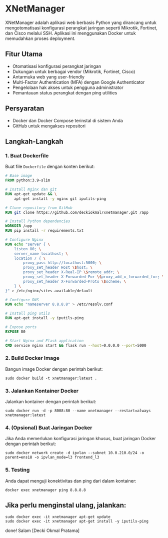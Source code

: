 # XNetManager

XNetManager adalah aplikasi web berbasis Python yang dirancang untuk mengotomatisasi konfigurasi perangkat jaringan seperti Mikrotik, Fortinet, dan Cisco melalui SSH. Aplikasi ini menggunakan Docker untuk memudahkan proses deployment.

## Fitur Utama
- Otomatisasi konfigurasi perangkat jaringan
- Dukungan untuk berbagai vendor (Mikrotik, Fortinet, Cisco)
- Antarmuka web yang user-friendly
- Multi-Factor Authentication (MFA) dengan Google Authenticator
- Pengelolaan hak akses untuk pengguna administrator
- Pemantauan status perangkat dengan ping utilities

## Persyaratan
- Docker dan Docker Compose terinstal di sistem Anda
- GitHub untuk mengakses repositori

## Langkah-Langkah

### 1. Buat Dockerfile
Buat file `Dockerfile` dengan konten berikut:

```dockerfile
# Base image
FROM python:3.9-slim

# Install Nginx dan git
RUN apt-get update && \
    apt-get install -y nginx git iputils-ping

# Clone repository from GitHub
RUN git clone https://github.com/deckiokmal/xnetmanager.git /app

# Install Python dependencies
WORKDIR /app
RUN pip install -r requirements.txt

# Configure Nginx
RUN echo "server { \
    listen 80; \
    server_name localhost; \
    location / { \
        proxy_pass http://localhost:5000; \
        proxy_set_header Host \$host; \
        proxy_set_header X-Real-IP \$remote_addr; \
        proxy_set_header X-Forwarded-For \$proxy_add_x_forwarded_for; \
        proxy_set_header X-Forwarded-Proto \$scheme; \
    } \
}" > /etc/nginx/sites-available/default

# Configure DNS
RUN echo "nameserver 8.8.8.8" > /etc/resolv.conf

# Install ping utils
RUN apt-get install -y iputils-ping

# Expose ports
EXPOSE 80

# Start Nginx and Flask application
CMD service nginx start && flask run --host=0.0.0.0 --port=5000
```

### 2. Build Docker Image
Bangun image Docker dengan perintah berikut:
```docker build
sudo docker build -t xnetmanager:latest .
```

### 3. Jalankan Kontainer Docker
Jalankan kontainer dengan perintah berikut:
```docker run
sudo docker run -d -p 8008:80 --name xnetmanager --restart=always xnetmanager:latest
```

### 4. (Opsional) Buat Jaringan Docker
Jika Anda memerlukan konfigurasi jaringan khusus, buat jaringan Docker dengan perintah berikut:
```docker network
sudo docker network create -d ipvlan --subnet 10.0.210.0/24 -o parent=ens18 -o ipvlan_mode=l3 frontend_l3
```

### 5. Testing
Anda dapat menguji konektivitas dan ping dari dalam kontainer:
```docker ping
docker exec xnetmanager ping 8.8.8.8
```

## Jika perlu menginstal ulang, jalankan:
```
sudo docker exec -it xnetmanager apt-get update
sudo docker exec -it xnetmanager apt-get install -y iputils-ping
```

done!
Salam [Decki Okmal Pratama]
